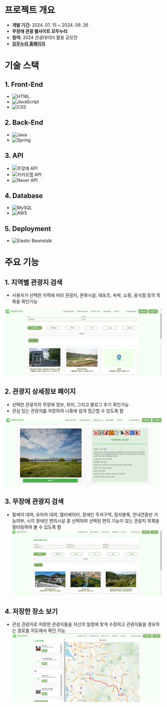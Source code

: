 # 프로젝트 개요

- **개발 기간:** 2024. 07. 15 ~ 2024. 09. 26
- **무장애 관광 웹사이트 모두누리**  
- **참여:** 2024 관광데이터 활용 공모전
- [**모두누리 홈페이지**](http://boot-env.eba-7fvnpjyk.ap-northeast-2.elasticbeanstalk.com/)


# 기술 스택

## 1. Front-End
- ![HTML](https://img.shields.io/badge/-HTML-E34F26?logo=html5&logoColor=white)
- ![JavaScript](https://img.shields.io/badge/-JavaScript-F7DF1E?logo=javascript&logoColor=white)
- ![CSS](https://img.shields.io/badge/-CSS-1572B6?logo=css3&logoColor=white)

## 2. Back-End
- ![Java](https://img.shields.io/badge/-Java-007396?logo=java&logoColor=white)
- ![Spring](https://img.shields.io/badge/-Spring-6DB33F?logo=spring&logoColor=white)

## 3. API
- ![무장애 API](https://img.shields.io/badge/-무장애%20API-yellow)
- ![카카오맵 API](https://img.shields.io/badge/-KakaoMap%20API-FFCD00?logo=kakao)
- ![Naver API](https://img.shields.io/badge/-Naver%20API-03C75A?logo=naver)

## 4. Database
- ![MySQL](https://img.shields.io/badge/-MySQL-4479A1?logo=mysql&logoColor=white)
- ![AWS](https://img.shields.io/badge/-AWS-232F3E?logo=amazon-aws&logoColor=white)

## 5. Deployment
- ![Elastic Beanstalk](https://img.shields.io/badge/-Elastic%20Beanstalk-232F3E?logo=amazon-aws&logoColor=white)


# 주요 기능

## 1. 지역별 관광지 검색
- 사용자가 선택한 지역에 따라 관광지, 문화시설, 레포츠, 숙박, 쇼핑, 음식점 등의 목록을 확인가능

![관광지 검색](https://github.com/yangwoohyeon/image/blob/main/region.png)

## 2. 관광지 상세정보 페이지
- 선택한 관광지의 무장애 정보, 위치, 그리고 블로그 후기 확인가능
- 관심 있는 관광지를 저장하여 나중에 쉽게 접근할 수 있도록 함

![관광지 검색 결과](https://github.com/yangwoohyeon/image/blob/main/SearchResult.png)

## 3. 무장애 관광지 검색
 - 휠체어 대여, 유아차 대여, 엘리베이터, 장애인 주차구역, 점자블록, 안내견동반 가능여부, 시각 장애인 편의시설 중 선택하여 선택된 편의 기능이 있는 관광지 목록을 필터링하여 볼 수 있도록 함
![관광지 검색 결과](https://github.com/yangwoohyeon/image/blob/main/BarrierSearch.png)

## 4. 저장한 장소 보기
 - 관심 관광지로 저장한 관광지들을 자신의 일정에 맞게 수정하고 관광지들을 경유하는 경로를 지도에서 확인 가능
![관광지 검색 결과](https://github.com/yangwoohyeon/image/blob/main/map2.png)


